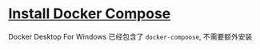 # [Install Docker Compose](https://docs.docker.com/compose/install/)

Docker Desktop For Windows 已经包含了 `docker-compoose`, 不需要额外安装
